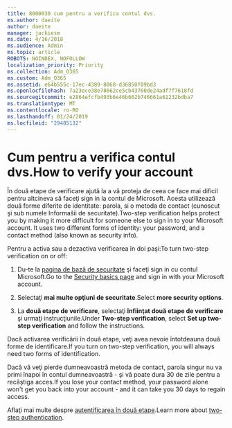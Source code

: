 ```yaml
---
title: 8000030 cum pentru a verifica contul dvs.
ms.author: daeite
author: daeite
manager: jackiesm
ms.date: 4/16/2018
ms.audience: Admin
ms.topic: article
ROBOTS: NOINDEX, NOFOLLOW
localization_priority: Priority
ms.collection: Adm_O365
ms.custom: Adm_O365
ms.assetid: e64b555c-17ec-4389-8068-d36850f09bd3
ms.openlocfilehash: 7a23ece38e78662ce5cb43760de24adf7f7618fd
ms.sourcegitcommit: e2864efcfb493b6e46b662b746661a61232bdba7
ms.translationtype: MT
ms.contentlocale: ro-RO
ms.lasthandoff: 01/24/2019
ms.locfileid: "29485132"
---
```

# <a name="how-to-verify-your-account"></a><span data-ttu-id="e03fc-102">Cum pentru a verifica contul dvs.</span><span class="sxs-lookup"><span data-stu-id="e03fc-102">How to verify your account</span></span>

<span data-ttu-id="e03fc-p101">În două etape de verificare ajută la a vă proteja de ceea ce face mai dificil pentru altcineva să faceţi sign in la contul de Microsoft. Acesta utilizează două forme diferite de identitate: parola, si o metoda de contact (cunoscut şi sub numele Informašii de securitate).</span><span class="sxs-lookup"><span data-stu-id="e03fc-p101">Two-step verification helps protect you by making it more difficult for someone else to sign in to your Microsoft account. It uses two different forms of identity: your password, and a contact method (also known as security info).</span></span> 
  
<span data-ttu-id="e03fc-105">Pentru a activa sau a dezactiva verificarea în doi pași:</span><span class="sxs-lookup"><span data-stu-id="e03fc-105">To turn two-step verification on or off:</span></span>
  
1. <span data-ttu-id="e03fc-106">Du-te la [pagina de bază de securitate](https://go.microsoft.com/fwlink/?linkid=842325) şi faceţi sign in cu contul Microsoft.</span><span class="sxs-lookup"><span data-stu-id="e03fc-106">Go to the [Security basics page](https://go.microsoft.com/fwlink/?linkid=842325) and sign in with your Microsoft account.</span></span> 
    
2. <span data-ttu-id="e03fc-107">Selectaţi **mai multe opţiuni de securitate**.</span><span class="sxs-lookup"><span data-stu-id="e03fc-107">Select **more security options**.</span></span> 
    
3. <span data-ttu-id="e03fc-108">La **două etape de verificare**, selectaţi **înfiinţat două etape de verificare** şi urmaţi instrucţiunile.</span><span class="sxs-lookup"><span data-stu-id="e03fc-108">Under **Two-step verification**, select **Set up two-step verification** and follow the instructions.</span></span> 
    
<span data-ttu-id="e03fc-109">Dacă activarea verificării în două etape, veţi avea nevoie întotdeauna două forme de identificare.</span><span class="sxs-lookup"><span data-stu-id="e03fc-109">If you turn on two-step verification, you will always need two forms of identification.</span></span>
  
<span data-ttu-id="e03fc-110">Dacă vă veţi pierde dumneavoastră metoda de contact, parola singur nu va primi înapoi în contul dumneavoastră - şi vă poate dura 30 de zile pentru a recâştiga acces.</span><span class="sxs-lookup"><span data-stu-id="e03fc-110">If you lose your contact method, your password alone won't get you back into your account - and it can take you 30 days to regain access.</span></span> 
  
<span data-ttu-id="e03fc-111">Aflaţi mai multe despre [autentificarea în două etape](https://go.microsoft.com/fwlink/?linkid=872270).</span><span class="sxs-lookup"><span data-stu-id="e03fc-111">Learn more about [two-step authentication](https://go.microsoft.com/fwlink/?linkid=872270).</span></span>
  

